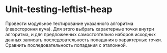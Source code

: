 # Unit-testing-leftist-heap
Провести модульное тестирование указанного алгоритма (левостороння куча). Для этого выбрать характерные точки внутри алгоритма, и для предложенных самостоятельно наборов исходных данных записать последовательность попадания в характерные точки. Сравнить последовательность попадания с эталонной.
